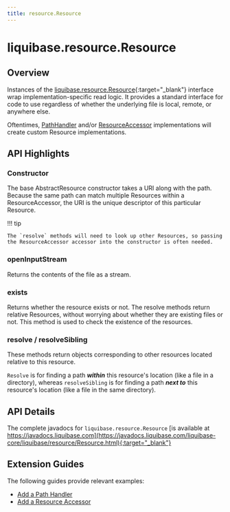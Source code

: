 ```yaml
---
title: resource.Resource
---
```


# liquibase.resource.Resource

## Overview

Instances of the [liquibase.resource.Resource](https://javadocs.liquibase.com/liquibase-core/liquibase/resource/Resource.html){:target="_blank"} interface
wrap implementation-specific read logic. It provides a standard interface for code to use regardless of whether the underlying file is local, remote, or anywhere else.  

Oftentimes, [PathHandler](resource-pathhandler.md) and/or [ResourceAccessor](resource-resourceaccessor.md) implementations will create custom Resource implementations.


## API Highlights

### Constructor

The base AbstractResource constructor takes a URI along with the path. Because the same path can match multiple Resources within a ResourceAccessor, the URI is the unique descriptor of this particular Resource.

!!! tip

    The `resolve` methods will need to look up other Resources, so passing the ResourceAccessor accessor into the constructor is often needed.   

### openInputStream

Returns the contents of the file as a stream.

### exists

Returns whether the resource exists or not. The resolve methods return relative Resources, without worrying about whether they are existing files or not.
This method is used to check the existence of the resources.

### resolve / resolveSibling

These methods return objects corresponding to other resources located relative to this resource.

`Resolve` is for finding a path **_within_** this resource's location (like a file in a directory),
whereas `resolveSibling` is for finding a path **_next to_** this resource's location (like a file in the same directory).

## API Details

The complete javadocs for `liquibase.resource.Resource` [is available at https://javadocs.liquibase.com](https://javadocs.liquibase.com/liquibase-core/liquibase/resource/Resource.html){:target="_blank"}

## Extension Guides

The following guides provide relevant examples:

- [Add a Path Handler](../../extensions-integrations/extension-guides/add-a-path-handler.md)
- [Add a Resource Accessor](../../extensions-integrations/extension-guides/add-a-resource-accessor.md)